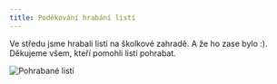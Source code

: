 ```yaml
---
title: Poděkování hrabání listí
---
```


Ve středu jsme hrabali listí na školkové zahradě. A že ho zase bylo :). Děkujeme všem, kteří pomohli listí pohrabat.

![Pohrabané listí](/assets/images/polstarky.jpg)
